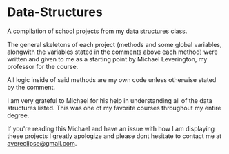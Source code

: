 # Data-Structures
A compilation of school projects from my data structures class.

The general skeletons of each project (methods and some global variables, alongwith 
the variables stated in the comments above each method) were written and given to me
as a starting point by Michael Leverington, my professor for the course. 

All logic inside of said methods are my own code unless otherwise stated by the comment.

I am very grateful to Michael for his help in understanding all of the data structures
listed. This was one of my favorite courses throughout my entire degree.

If you're reading this Michael and have an issue with how I am displaying these projects
I greatly apologize and please dont hesitate to contact me at avereclipse@gmail.com.
